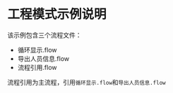 # 工程模式示例说明

该示例包含三个流程文件：

- 循环显示.flow
- 导出人员信息.flow
- 流程引用.flow

流程引用为主流程，引用`循环显示.flow`和`导出人员信息.flow`

